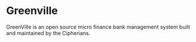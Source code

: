# Greenville
GreenVille is an open source micro finance bank management system built and maintained by the Cipherians.
